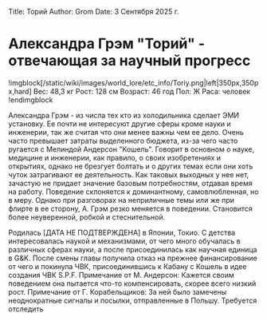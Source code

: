 Title: Торий
Author: Grom
Date: 3 Сентября 2025 г.

# Александра Грэм "Торий" - отвечающая за научный прогресс

!imgblock[/static/wiki/images/world_lore/etc_info/Toriy.png|left|350px,350px,hard]
Вес: 48,3 кг
Рост: 128 см
Возраст: 46 год
Пол: Ж
Раса: человек
!endimgblock

Александра Грэм - из числа тех кто из холодильника сделает ЭМИ установку. Ее почти не интересуют другие сферы кроме науки и инженерии, так же считая что они менее важны чем ее дело. Очень часто превышает затраты выделенного бюджета, из-за чего часто ругается с Мелиндой Андерсон "Кошель". Говорит в основном о науке, медицине и инженерии, как правило, о своих изобретениях и открытиях, однако не брезгует болтать и о других темах если они хоть чуток затрагивают ее деятельность. Как таковых выходных у нее нет, зачастую не придает значение базовым потребностям, отдавая время на работу. Поведение склоняется к доминантному, самовлюбленная, но в меру. Однако при разговорах на неприличные темы или же при флирте в ее сторону, А. Грэм резко меняется в поведении. Становится более неуверенной, робкой и стеснительной.

Родилась [ДАТА НЕ ПОДТВЕРЖДЕНА] в Японии, Токио. С детства интересовалась наукой и механизмами, от чего много обучалась в различных сферах науки, а после присоединилась как научная единица в G&K. После смены главы получила отказ на прежнее финансирование от чего и покинула ЧВК, присоединившись к Кабану с Кошель в идее создания ЧВК S.P.F.
Примечание от М. Андерсон: Кажется своим поведением она пытается что-то компенсировать, скорее всего низкий рост.
Примечание от Г. Корабельщиков: За ней было замечены неоднократные сигналы и посылки, отправленные в Польшу. Требуется отследить
